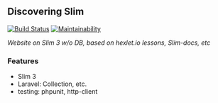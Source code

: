 ## Discovering Slim

[![Build Status](https://travis-ci.org/Yorickov/slim-dev.svg?branch=master)](https://travis-ci.org/Yorickov/slim-dev)
[![Maintainability](https://api.codeclimate.com/v1/badges/b1cd61b5411ba85d43e0/maintainability)](https://codeclimate.com/github/Yorickov/slim-dev/maintainability)

*Website on Slim 3 w/o DB, based on hexlet.io lessons, Slim-docs, etc*

### Features
- Slim 3
- Laravel: Collection, etc.
- testing: phpunit, http-client
